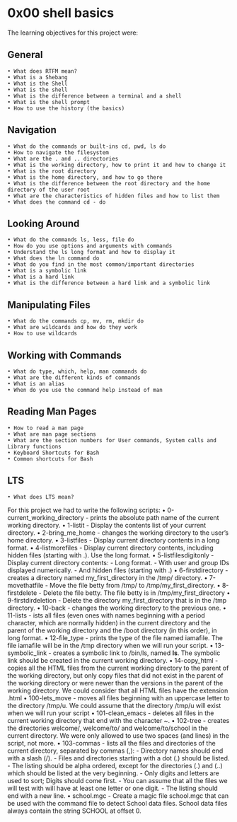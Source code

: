 # **0x00 shell basics** 

The learning objectives for this project were:

## **General** 
	• What does RTFM mean?
	• What is a Shebang
	• What is the Shell
	• What is the shell
	• What is the difference between a terminal and a shell
	• What is the shell prompt
	• How to use the history (the basics)

## **Navigation** 
	• What do the commands or built-ins cd, pwd, ls do
	• How to navigate the filesystem
	• What are the . and .. directories
	• What is the working directory, how to print it and how to change it
	• What is the root directory
	• What is the home directory, and how to go there
	• What is the difference between the root directory and the home directory of the user root
	• What are the characteristics of hidden files and how to list them
	• What does the command cd - do

## **Looking Around**
	• What do the commands ls, less, file do
	• How do you use options and arguments with commands
	• Understand the ls long format and how to display it
	• What does the ln command do
	• What do you find in the most common/important directories
	• What is a symbolic link
	• What is a hard link
	• What is the difference between a hard link and a symbolic link

## **Manipulating Files**
	• What do the commands cp, mv, rm, mkdir do
	• What are wildcards and how do they work
	• How to use wildcards

## **Working with Commands** 
	• What do type, which, help, man commands do
	• What are the different kinds of commands
	• What is an alias
	• When do you use the command help instead of man

## **Reading Man Pages**
	• How to read a man page
	• What are man page sections
	• What are the section numbers for User commands, System calls and Library functions
	• Keyboard Shortcuts for Bash
	• Common shortcuts for Bash

## **LTS**
	• What does LTS mean?

For this project we had to write the following scripts:
	• 0-current_working_directory - prints the absolute path name of the current working directory.
	• 1-listit - Display the contents list of your current directory.
	• 2-bring_me_home - changes the working directory to the user’s home directory.
	• 3-listfiles - Display current directory contents in a long format.
	• 4-listmorefiles - Display current directory contents, including hidden files (starting with .). Use the long format.
	• 5-listfilesdigitonly - Display current directory contents:
		- Long format.
		- With user and group IDs displayed numerically.
		- And hidden files (starting with .)
	• 6-firstdirectory - creates a directory named my_first_directory in the /tmp/ directory.
	• 7-movethatfile - Move the file betty from /tmp/ to /tmp/my_first_directory.
	• 8-firstdelete - Delete the file betty. The file betty is in /tmp/my_first_directory
	• 9-firstdirdeletion - Delete the directory my_first_directory that is in the /tmp directory.
	• 10-back - changes the working directory to the previous one.
	• 11-lists - ists all files (even ones with names beginning with a period character, which are normally hidden) in the current directory and the parent of the working directory and the /boot directory (in this order), in long format.
	• 12-file_type - prints the type of the file named iamafile. The file iamafile will be in the /tmp directory when we will run your script.
	• 13-symbolic_link - creates a symbolic link to /bin/ls, named __ls__. The symbolic link should be created in the current working directory.
	• 14-copy_html - copies all the HTML files from the current working directory to the parent of the working directory, but only copy files that did not exist in the parent of the working directory or were newer than the versions in the parent of the working directory.
	We could consider that all HTML files have the extension .html
	• 100-lets_move - moves all files beginning with an uppercase letter to the directory /tmp/u. We could assume that the directory /tmp/u will exist when we will run your script
	• 101-clean_emacs - deletes all files in the current working directory that end with the character ~.
	• 102-tree - creates the directories welcome/, welcome/to/ and welcome/to/school in the current directory. 
	We were only allowed to use two spaces (and lines) in the script, not more.
	• 103-commas - lists all the files and directories of the current directory, separated by commas (,):
		- Directory names should end with a slash (/).
		- Files and directories starting with a dot (.) should be listed.
		- The listing should be alpha ordered, except for the directories (.) and (..) which should be listed at the very beginning.
		- Only digits and letters are used to sort; Digits should come first.
		- You can assume that all the files we will test with will have at least one letter or one digit.
		- The listing should end with a new line.
	• school.mgc - Create a magic file school.mgc that can be used with the command file to detect School data files. School data files always contain the string SCHOOL at offset 0.

